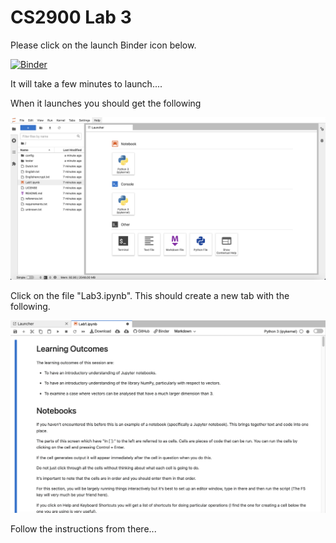 # CS2900 Lab 3

Please click on the launch Binder icon below. 

[![Binder](https://mybinder.org/badge_logo.svg)](https://mybinder.org/v2/gh/hughshanahan/CS2900-Lab-3/master)

It will take a few minutes to launch....

When it launches you should get the following

![alt text](https://github.com/KuipersT/CS2900-Lab-3/blob/master/config/binder_dashboard.png)

Click on the file "Lab3.ipynb". This should create a new tab with the following. 

![alt text](https://github.com/KuipersT/CS2900-Lab-3/blob/master/config/loaded_notebook.png)

Follow the instructions from there...
